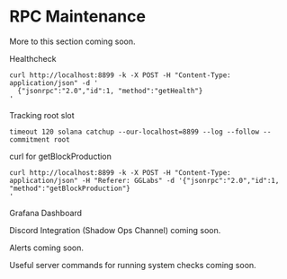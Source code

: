 # RPC Maintenance

More to this section coming soon.


Healthcheck
```
curl http://localhost:8899 -k -X POST -H "Content-Type: application/json" -d '
  {"jsonrpc":"2.0","id":1, "method":"getHealth"}
'
```

Tracking root slot
```
timeout 120 solana catchup --our-localhost=8899 --log --follow --commitment root
```

curl for getBlockProduction
```
curl http://localhost:8899 -k -X POST -H "Content-Type: application/json" -H "Referer: GGLabs" -d '{"jsonrpc":"2.0","id":1, "method":"getBlockProduction"}
'
```

Grafana Dashboard


Discord Integration (Shadow Ops Channel) coming soon.


Alerts coming soon.


Useful server commands for running system checks coming soon.

